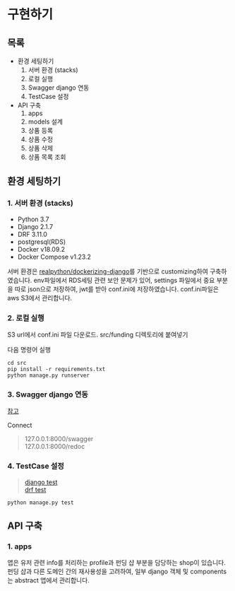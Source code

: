 # 구현하기

## 목록

* 환경 세팅하기
  1. 서버 환경 (stacks)
  2. 로컬 실행
  3. Swagger django 연동
  4. TestCase 설정
* API 구축
  1. apps
  2. models 설계
  3. 상품 등록
  4. 상품 수정
  5. 상품 삭제
  6. 상품 목록 조회

## 환경 세팅하기

### 1. 서버 환경 (stacks)

* Python 3.7
* Django 2.1.7
* DRF 3.11.0
* postgresql(RDS)
* Docker v18.09.2
* Docker Compose v1.23.2

서버 환경은 [realpython/dockerizing-django](https://github.com/realpython/dockerizing-django)를 기반으로 customizing하여 구축하였습니다.
env파일에서 RDS세팅 관련 보안 문제가 있어, settings 파일에서 중요 부분을 따로 json으로 저장하여, jwt를 받아 conf.ini에 저장하였습니다.
conf.ini파일은 aws S3에서 관리합니다.

### 2. 로컬 실행

S3 url에서 conf.ini 파일 다운로드. src/funding 디렉토리에 붙여넣기

다음 명령어 실행

``` shell
cd src
pip install -r requirements.txt
python manage.py runserver
```

### 3. Swagger django 연동

[참고](https://github.com/axnsan12/drf-yasg)

Connect

> 127.0.0.1:8000/swagger\
> 127.0.0.1:8000/redoc

### 4. TestCase 설정

> [django test](https://docs.djangoproject.com/en/4.0/topics/testing/overview/)\
> [drf test](https://www.django-rest-framework.org/api-guide/testing/)

```python manage.py test```

## API 구축

### 1. apps

앱은 유저 관련 info를 처리하는 profile과 펀딩 샵 부분을 담당하는 shop이 있습니다. 펀딩 샵과 다른 도메인 간의 재사용성을 고려하여, 일부 django 객체 및 components는 abstract 앱에서 관리합니다.
